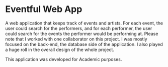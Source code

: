 # Eventful Web App

A web application that keeps track of events and artists. For each event, the user could search for the performers, and for each performer, the user could search for the events the performer would be performing at. Please note that I worked with one collaborator on this project. I was mostly focused on the back-end, the database side of the application. I also played a huge roll in the overall design of the whole project.
  
  This application was developed for Academic purposes.
